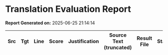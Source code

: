 # Translation Evaluation Report

**Report Generated on:** 2025-06-25 21:14:14

| Src | Tgt | Line | Score | Justification | Source Text (truncated) | Result File | Status |
|-----|-----|------|-------|---------------|-------------------------|-------------|--------|
